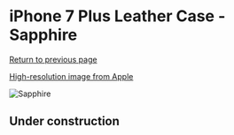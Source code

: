 # iPhone 7 Plus Leather Case - Sapphire

[Return to previous page](/iphone_7)

[High-resolution image from Apple](https://store.storeimages.cdn-apple.com/8756/as-images.apple.com/is/MPTF2?wid=4500&hei=4500&fmt=png)

<div style="width: 512px"><img src="/almost_uncompressed/MPTF2.webp" alt="Sapphire"></div>

## Under construction
